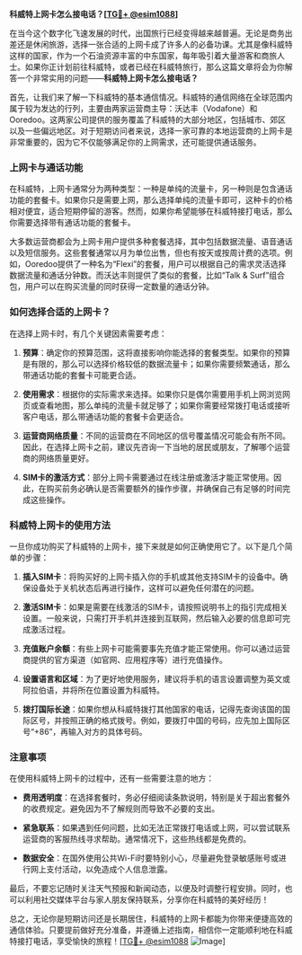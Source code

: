 **科威特上网卡怎么接电话？[[TG💪+ @esim1088](https://t.me/s/esim1088)]**

在当今这个数字化飞速发展的时代，出国旅行已经变得越来越普遍。无论是商务出差还是休闲旅游，选择一张合适的上网卡成了许多人的必备功课。尤其是像科威特这样的国家，作为一个石油资源丰富的中东国家，每年吸引着大量游客和商旅人士。如果你正计划前往科威特，或者已经在科威特旅行，那么这篇文章将会为你解答一个非常实用的问题——**科威特上网卡怎么接电话？**

首先，让我们来了解一下科威特的基本通信情况。科威特的通信网络在全球范围内属于较为发达的行列，主要由两家运营商主导：沃达丰（Vodafone）和Ooredoo。这两家公司提供的服务覆盖了科威特的大部分地区，包括城市、郊区以及一些偏远地区。对于短期访问者来说，选择一家可靠的本地运营商的上网卡是非常重要的，因为它不仅能够满足你的上网需求，还可能提供通话服务。

### 上网卡与通话功能

在科威特，上网卡通常分为两种类型：一种是单纯的流量卡，另一种则是包含通话功能的套餐卡。如果你只是需要上网，那么选择单纯的流量卡即可，这种卡的价格相对便宜，适合短期停留的游客。然而，如果你希望能够在科威特接打电话，那么你需要选择带有通话功能的套餐卡。

大多数运营商都会为上网卡用户提供多种套餐选择，其中包括数据流量、语音通话以及短信服务。这些套餐通常以月为单位出售，但也有按天或按周计费的选项。例如，Ooredoo提供了一种名为“Flexi”的套餐，用户可以根据自己的需求灵活选择数据流量和通话分钟数。而沃达丰则提供了类似的套餐，比如“Talk & Surf”组合包，用户可以在购买流量的同时获得一定数量的通话分钟。

### 如何选择合适的上网卡？

在选择上网卡时，有几个关键因素需要考虑：

1. **预算**：确定你的预算范围，这将直接影响你能选择的套餐类型。如果你的预算是有限的，那么可以选择价格较低的数据流量卡；如果你需要频繁通话，那么带通话功能的套餐卡可能更合适。
   
2. **使用需求**：根据你的实际需求来选择。如果你只是偶尔需要用手机上网浏览网页或查看地图，那么单纯的流量卡就足够了；如果你需要经常拨打电话或接听客户电话，那么带通话功能的套餐卡会更适合。

3. **运营商网络质量**：不同的运营商在不同地区的信号覆盖情况可能会有所不同。因此，在选择上网卡之前，建议先咨询一下当地的居民或朋友，了解哪个运营商的网络质量更好。

4. **SIM卡的激活方式**：部分上网卡需要通过在线注册或激活才能正常使用。因此，在购买前务必确认是否需要额外的操作步骤，并确保自己有足够的时间完成这些操作。

### 科威特上网卡的使用方法

一旦你成功购买了科威特的上网卡，接下来就是如何正确使用它了。以下是几个简单的步骤：

1. **插入SIM卡**：将购买好的上网卡插入你的手机或其他支持SIM卡的设备中。确保设备处于关机状态后再进行操作，这样可以避免任何潜在的问题。

2. **激活SIM卡**：如果是需要在线激活的SIM卡，请按照说明书上的指引完成相关设置。一般来说，只需打开手机并连接到互联网，然后输入必要的信息即可完成激活过程。

3. **充值账户余额**：有些上网卡可能需要事先充值才能正常使用。你可以通过运营商提供的官方渠道（如官网、应用程序等）进行充值操作。

4. **设置语言和区域**：为了更好地使用服务，建议将手机的语言设置调整为英文或阿拉伯语，并将所在位置设置为科威特。

5. **拨打国际长途**：如果你想从科威特拨打其他国家的电话，记得先查询该国的国际区号，并按照正确的格式拨号。例如，要拨打中国的号码，应先加上国际区号“+86”，再输入对方的具体号码。

### 注意事项

在使用科威特上网卡的过程中，还有一些需要注意的地方：

- **费用透明度**：在选择套餐时，务必仔细阅读条款说明，特别是关于超出套餐外的收费规定。避免因为不了解规则而导致不必要的支出。
  
- **紧急联系**：如果遇到任何问题，比如无法正常拨打电话或上网，可以尝试联系运营商的客服热线寻求帮助。通常情况下，这些热线都是免费的。

- **数据安全**：在国外使用公共Wi-Fi时要特别小心，尽量避免登录敏感账号或进行网上支付活动，以免造成个人信息泄露。

最后，不要忘记随时关注天气预报和新闻动态，以便及时调整行程安排。同时，也可以利用社交媒体平台与家人朋友保持联系，分享你在科威特的美好经历！

总之，无论你是短期访问还是长期居住，科威特的上网卡都能为你带来便捷高效的通信体验。只要提前做好充分准备，并遵循上述指南，相信你一定能顺利地在科威特接打电话，享受愉快的旅程！[[TG💪+ @esim1088](https://t.me/s/esim1088) ![Image](https://i.postimg.cc/4NQfJmqS/Snipaste-2025-05-13-00-14-12.png)]